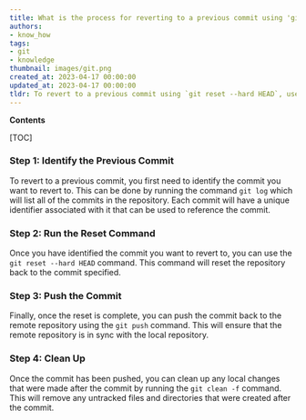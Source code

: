 ```yaml
---
title: What is the process for reverting to a previous commit using 'git reset --hard head'?
authors:
- know_how
tags:
- git
- knowledge
thumbnail: images/git.png
created_at: 2023-04-17 00:00:00
updated_at: 2023-04-17 00:00:00
tldr: To revert to a previous commit using `git reset --hard HEAD`, use the commit hash of the commit you want to revert to.
---
```


**Contents**

[TOC]

### Step 1: Identify the Previous Commit

To revert to a previous commit, you first need to identify the commit you want to revert to. This can be done by running the command `git log` which will list all of the commits in the repository. Each commit will have a unique identifier associated with it that can be used to reference the commit.

### Step 2: Run the Reset Command

Once you have identified the commit you want to revert to, you can use the `git reset --hard HEAD` command. This command will reset the repository back to the commit specified. 

### Step 3: Push the Commit 

Finally, once the reset is complete, you can push the commit back to the remote repository using the `git push` command. This will ensure that the remote repository is in sync with the local repository.

### Step 4: Clean Up

Once the commit has been pushed, you can clean up any local changes that were made after the commit by running the `git clean -f` command. This will remove any untracked files and directories that were created after the commit.
